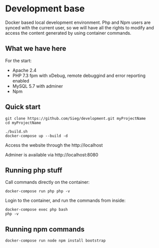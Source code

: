 # Development base

Docker based local development environment. Php and Npm users are synced with the current user, so we will have all the rights to modify and access the content generated by using container commands.

## What we have here

For the start:

* Apache 2.4 
* PHP 7.3 fpm with xDebug, remote debuggind and error reporting enabled
* MySQL 5.7 with adminer
* Npm

## Quick start

```
git clone https://github.com/Sieg/development.git myProjectName
cd myProjectName

./build.sh
docker-compose up --build -d
```

Access the website through the http://localhost

Adminer is available via http://localhost:8080

## Running php stuff

Call commands directly on the container:
```
docker-compose run php php -v
```

Login to the container, and run the commands from inside:
```
docker-compose exec php bash
php -v
```

## Running npm commands

```
docker-compose run node npm install bootstrap
```

